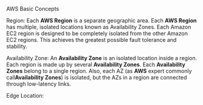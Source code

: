 AWS Basic Concepts

Region: 
Each **AWS Region** is a separate geographic area. Each **AWS Region** has multiple, isolated locations known as Availability Zones.
Each Amazon EC2 region is designed to be completely isolated from the other Amazon EC2 regions. This achieves the greatest possible fault tolerance and stability.

Availability Zone:
An **Availability Zone** is an isolated location inside a region. Each region is made up by several **Availability Zones**. Each **Availability Zones** belong to a single region. Also, each AZ (as **AWS** expert commonly call**Availability Zones**) is isolated, but the AZs in a region are connected through low-latency links.

Edge Location:
<!--stackedit_data:
eyJoaXN0b3J5IjpbLTEyNjg0NTU4OTEsLTE1MDQ2MjkwNSwtMT
c3MTIyOTY0M119
-->
